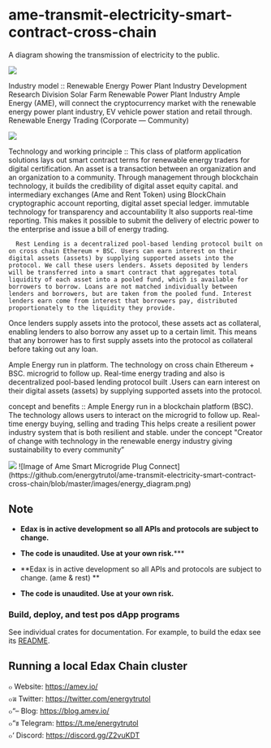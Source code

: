 # ame-transmit-electricity-smart-contract-cross-chain
A diagram showing the transmission of electricity to the public.

<img src="https://github.com/Energytrutol/ame-transmit-electricity-smart-contract-cross-chain/blob/master/images/ame_banner.jpeg" />

Industry model ::
    Renewable Energy Power Plant Industry Development Research Division
Solar Farm Renewable Power Plant Industry  Ample Energy (AME),  will connect the cryptocurrency market with the renewable energy power plant industry, EV vehicle power station and retail through.  Renewable Energy Trading (Corporate — Community)

<img src="https://github.com/energytrutol/ame-transmit-electricity-smart-contract-cross-chain/blob/master/images/energy_diagram.png" />

Technology and working principle ::
       This class of platform application solutions lays out smart contract terms for renewable energy traders for digital certification. An asset is a transaction between an organization and an organization to a community. Through management through blockchain technology, it builds the credibility of digital asset equity capital. and intermediary exchanges (Ame and Rent Token) using BlockChain cryptographic account reporting, digital asset special ledger. immutable technology for transparency and accountability It also supports real-time reporting. This makes it possible to submit the delivery of electric power to the enterprise and issue a bill of energy trading.

      Rest Lending is a decentralized pool-based lending protocol built on on cross chain Ethereum + BSC. Users can earn interest on their digital assets (assets) by supplying supported assets into the protocol. We call these users lenders. Assets deposited by lenders will be transferred into a smart contract that aggregates total liquidity of each asset into a pooled fund, which is available for borrowers to borrow. Loans are not matched individually between lenders and borrowers, but are taken from the pooled fund. Interest lenders earn come from interest that borrowers pay, distributed proportionately to the liquidity they provide.

Once lenders supply assets into the protocol, these assets act as collateral, enabling lenders to also borrow any asset up to a certain limit. This means that any borrower has to first supply assets into the protocol as collateral before taking out any loan.

 Ample Energy run in platform. The technology on cross chain Ethereum + BSC.  microgrid to follow up. Real-time energy trading and also is decentralized pool-based lending protocol built .Users can earn interest on their digital assets (assets) by supplying supported assets into the protocol. 

concept and benefits ::
        Ample Energy run in a blockchain platform (BSC). The technology allows users to interact on the microgrid to follow up. Real-time energy buying, selling and trading This helps create a resilient power industry system that is both resilient and stable. under the concept "Creator of change with technology in the renewable energy industry giving sustainability to every community”

<img src="https://github.com/energytrutol/ame-transmit-electricity-smart-contract-cross-chain/blob/master/images/energy_diagram.png" />
![Image of Ame Smart Microgride Plug Connect](https://github.com/energytrutol/ame-transmit-electricity-smart-contract-cross-chain/blob/master/images/energy_diagram.png)

## Note

* **Edax is in active development so all APIs and protocols are subject to change.**
* **The code is unaudited. Use at your own risk.*****

* **Edax is in active development so all APIs and protocols are subject to change. (ame & rest) **
* **The code is unaudited. Use at your own risk.**

### Build, deploy, and test pos dApp programs

See individual crates for documentation. For example, to build the edax see its [README](https://github.com/energytrutol/edax-dex/3v/masterplan/dex).

## Running a local Edax Chain cluster


๐ Website: https://amev.io/</br>
๐ฆ Twitter: https://twitter.com/energytrutol</br>
๐“– Blog: https://blog.amev.io/</br>
๐“ข Telegram: https://t.me/energytrutol</br>
๐‘ Discord: https://discord.gg/Z2vuKDT
